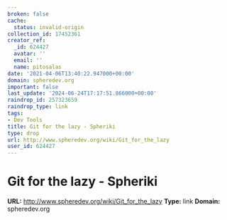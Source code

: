 ```yaml
---
broken: false
cache:
  status: invalid-origin
collection_id: 17452361
creator_ref:
  _id: 624427
  avatar: ''
  email: ''
  name: pitosalas
date: '2021-04-06T13:40:22.947000+00:00'
domain: spheredev.org
important: false
last_update: '2024-06-24T17:17:51.866000+00:00'
raindrop_id: 257323659
raindrop_type: link
tags:
- Dev Tools
title: Git for the lazy - Spheriki
type: drop
url: http://www.spheredev.org/wiki/Git_for_the_lazy
user_id: 624427
---
```


# Git for the lazy - Spheriki

**URL:** http://www.spheredev.org/wiki/Git_for_the_lazy
**Type:** link
**Domain:** spheredev.org
